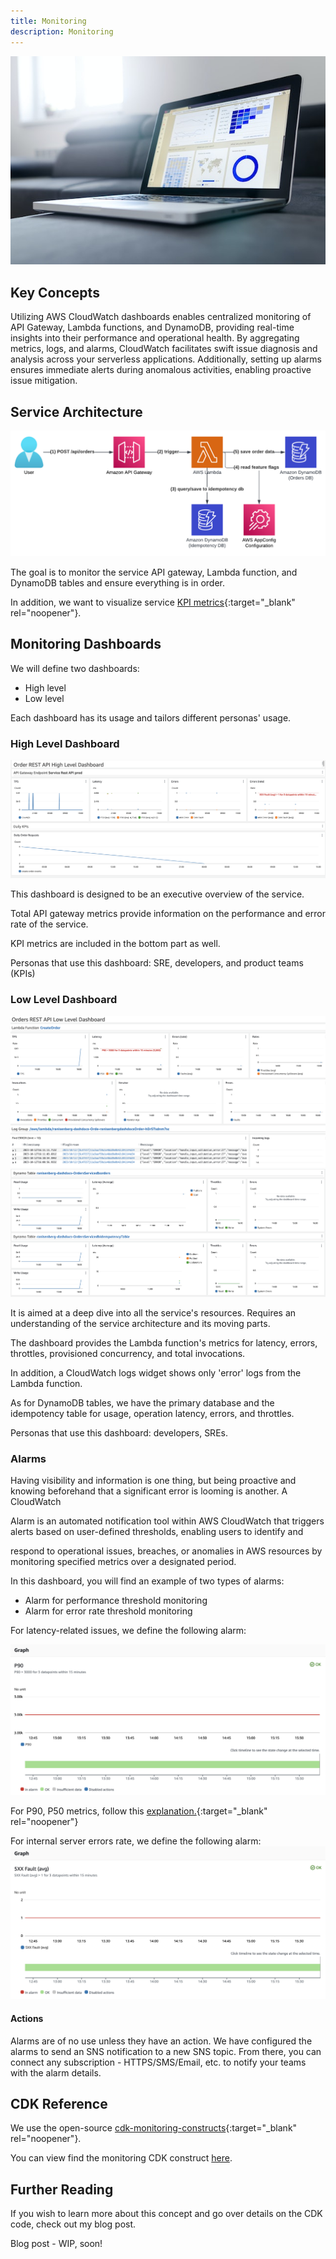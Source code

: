 ```yaml
---
title: Monitoring
description: Monitoring
---
```



![Monitoring](../media/monitoring.jpg)

## **Key Concepts**

Utilizing AWS CloudWatch dashboards enables centralized monitoring of API Gateway, Lambda functions, and DynamoDB, providing real-time insights into their performance and operational health. By aggregating metrics, logs, and alarms, CloudWatch facilitates swift issue diagnosis and analysis across your serverless applications. Additionally, setting up alarms ensures immediate alerts during anomalous activities, enabling proactive issue mitigation.

## **Service Architecture**

![hl](../media/design.png)

The goal is to monitor the service API gateway, Lambda function, and DynamoDB tables and ensure everything is in order.

In addition, we want to visualize service [KPI metrics](https://www.ranthebuilder.cloud/post/aws-lambda-cookbook-elevate-your-handler-s-code-part-3-business-domain-observability){:target="_blank" rel="noopener"}.

## **Monitoring Dashboards**

We will define two dashboards:

- High level
- Low level

Each dashboard has its usage and tailors different personas' usage.

### **High Level Dashboard**

![hl](../media/monitoring/high_level.png)

This dashboard is designed to be an executive overview of the service.

Total API gateway metrics provide information on the performance and error rate of the service.

KPI metrics are included in the bottom part as well.

Personas that use this dashboard: SRE, developers, and product teams (KPIs)

### **Low Level Dashboard**

![lv](../media/monitoring/low_level.png)
![dynamo](../media/monitoring/dynamo.png)

It is aimed at a deep dive into all the service's resources. Requires an understanding of the service architecture and its moving parts.

The dashboard provides the Lambda function's metrics for latency, errors, throttles, provisioned concurrency, and total invocations.

In addition, a CloudWatch logs widget shows only 'error' logs from the Lambda function.

As for DynamoDB tables, we have the primary database and the idempotency table for usage, operation latency, errors, and throttles.

Personas that use this dashboard: developers, SREs.


### **Alarms**

Having visibility and information is one thing, but being proactive and knowing beforehand that a significant error is looming is another. A CloudWatch

Alarm is an automated notification tool within AWS CloudWatch that triggers alerts based on user-defined thresholds, enabling users to identify and

respond to operational issues, breaches, or anomalies in AWS resources by monitoring specified metrics over a designated period.

In this dashboard, you will find an example of two types of alarms:

- Alarm for performance threshold monitoring
- Alarm for error rate threshold monitoring

For latency-related issues, we define the following alarm:

![p90](../media/monitoring/alarm_p90.png)

For P90, P50 metrics, follow this [explanation.](https://www.dnv.com/article/terminology-explained-p10-p50-and-p90-202611#:~:text=Proved%20(P90)%3A%20The%20lowest,equal%20or%20exceed%20P10%20estimate.){:target="_blank" rel="noopener"}


For internal server errors rate, we define the following alarm:
![5xx](../media/monitoring/alarm_5xx.png)

#### Actions

Alarms are of no use unless they have an action. We have configured the alarms to send an SNS notification to a new SNS topic.
From there, you can connect any subscription - HTTPS/SMS/Email, etc. to notify your teams with the alarm details.

## **CDK Reference**

We use the open-source [cdk-monitoring-constructs](https://github.com/cdklabs/cdk-monitoring-constructs){:target="_blank" rel="noopener"}.

You can view find the monitoring CDK construct [here](https://github.com/ran-isenberg/aws-lambda-handler-cookbook/blob/main/cdk/service/monitoring.py).


## **Further Reading**

If you wish to learn more about this concept and go over details on the CDK code, check out my blog post.

Blog post - WIP, soon!
